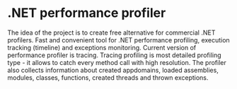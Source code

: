 # .NET performance profiler

The idea of the project is to create free alternative for commercial .NET profilers. Fast and convenient tool for .NET performance profiling, execution tracking (timeline) and exceptions monitoring. 
Current version of performance profiler is tracing. Tracing profiling is most detailed profiling type - it allows to catch every method call with high resolution.
The profiler also collects information about created appdomains, loaded assemblies, modules, classes, functions, created threads and thrown exceptions.

